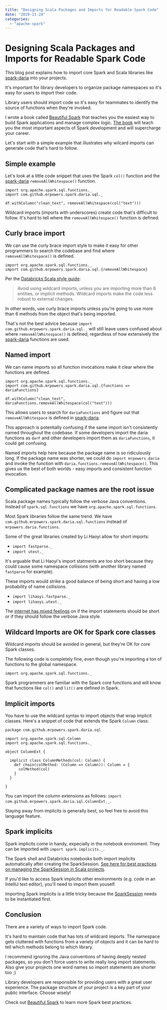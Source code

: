 ```yaml
---
title: "Designing Scala Packages and Imports for Readable Spark Code"
date: "2019-11-24"
categories: 
  - "apache-spark"
---
```


# Designing Scala Packages and Imports for Readable Spark Code

This blog post explains how to import core Spark and Scala libraries like [spark-daria](https://github.com/MrPowers/spark-daria/) into your projects.

It's important for library developers to organize package namespaces so it's easy for users to import their code.

Library users should import code so it's easy for teammates to identify the source of functions when they're invoked.

I wrote a book called [Beautiful Spark](https://leanpub.com/beautiful-spark) that teaches you the easiest way to build Spark applications and manage complex logic. [The book](https://leanpub.com/beautiful-spark) will teach you the most important aspects of Spark development and will supercharge your career.

Let's start with a simple example that illustrates why wilcard imports can generate code that's hard to follow.

## Simple example

Let's look at a little code snippet that uses the Spark `col()` function and the [spark-daria](https://github.com/MrPowers/spark-daria/) `removeAllWhitespace()` function.

```
import org.apache.spark.sql.functions._
import com.github.mrpowers.spark.daria.sql._

df.withColumn("clean_text", removeAllWhitespace(col("text")))
```

Wildcard imports (imports with underscores) create code that's difficult to follow. It's hard to tell where the `removeAllWhitespace()` function is defined.

## Curly brace import

We can use the curly brace import style to make it easy for other programmers to search the codebase and find where `removeAllWhitespace()` is defined.

```
import org.apache.spark.sql.functions._
import com.github.mrpowers.spark.daria.sql.{removeAllWhitespace}
```

Per the [Databricks Scala style guide](https://github.com/databricks/scala-style-guide#imports):

> Avoid using wildcard imports, unless you are importing more than 6 entities, or implicit methods. Wildcard imports make the code less robust to external changes.

In other words, use curly brace imports unless you're going to use more than 6 methods from the object that's being imported.

That's not the best advice because `import com.github.mrpowers.spark.daria.sql._` will still leave users confused about where `removeAllWhitespace()` is defined, regardless of how extensively the [spark-daria](https://github.com/MrPowers/spark-daria/) functions are used.

## Named import

We can name imports so all function invocations make it clear where the functions are defined.

```
import org.apache.spark.sql.functions._
import com.github.mrpowers.spark.daria.sql.{functions => dariaFunctions}

df.withColumn("clean_text", dariaFunctions.removeAllWhitespace(col("text")))
```

This allows users to search for `dariaFunctions` and figure out that `removeAllWhitespace` is defined in [spark-daria](https://github.com/MrPowers/spark-daria).

This approach is potentially confusing if the same import isn't consistently named throughout the codebase. If some developers import the daria functions as `darF` and other developers import them as `dariaFunctions`, it could get confusing.

Named imports help here because the package name is so ridiculously long. If the package name was shorter, we could do `import mrpowers.daria` and invoke the function with `daria.functions.removeAllWhitespace()`. This gives us the best of both worlds - easy imports and consistent function invocation.

## Complicated package names are the root issue

Scala package names typically follow the verbose Java conventions. Instead of `spark.sql.functions` we have `org.apache.spark.sql.functions`.

Most Spark libraries follow the same trend. We have `com.github.mrpowers.spark.daria.sql.functions` instead of `mrpowers.daria.functions`.

Some of the great libraries created by Li Haoyi allow for short imports:

- `import fastparse._`
- `import utest._`

It's arguable that Li Haoyi's import statments are too short because they could cause some namespace collisions (with another library named `fastparse` for example).

These imports would strike a good balance of being short and having a low probability of name collisions.

- `import lihaoyi.fastparse._`
- `import lihaoyi.utest._`

The [internet has mixed feelings](https://www.reddit.com/r/scala/comments/e0mqjn/should_scala_library_developers_ignore_the_java/) on if the import statements should be short or if they should follow the verbose Java style.

## Wildcard Imports are OK for Spark core classes

Wildcard imports should be avoided in general, but they're OK for core Spark classes.

The following code is completely fine, even though you're importing a ton of functions to the global namespace.

```
import org.apache.spark.sql.functions._
```

Spark programmers are familiar with the Spark core functions and will know that functions like `col()` and `lit()` are defined in Spark.

## Implicit imports

You have to use the wildcard syntax to import objects that wrap implicit classes. Here's a snippet of code that extends the Spark `Column` class:

```
package com.github.mrpowers.spark.daria.sql

import org.apache.spark.sql.Column
import org.apache.spark.sql.functions._

object ColumnExt {

  implicit class ColumnMethods(col: Column) {
    def chain(colMethod: (Column => Column)): Column = {
      colMethod(col)
    }
  }

}
```

You can import the column extensions as follows: `import com.github.mrpowers.spark.daria.sql.ColumnExt._`.

Staying away from implicits is generally best, so feel free to avoid this language feature.

## Spark implicits

Spark implicits come in handy, expecially in the notebook enviroment. They can be imported with `import spark.implicits._`.

The Spark shell and Databricks notebooks both import implicits automatically after creating the SparkSession. [See here for best practices on managing the SparkSession in Scala projects](https://mungingdata.com/apache-spark/sparksession/).

If you'd like to access Spark implicits other environments (e.g. code in an IntelliJ text editor), you'll need to import them youself.

Importing Spark implicits is a little tricky because the [SparkSession](https://mungingdata.com/apache-spark/sparksession/) needs to be instantiated first.

## Conclusion

There are a variety of ways to import Spark code.

It's hard to maintain code that has lots of wildcard imports. The namespace gets cluttered with functions from a variety of objects and it can be hard to tell which methods belong to which library.

I recommend ignoring the Java conventions of having deeply nested packages, so you don't force users to write really long import statements. Also give your projects one word names so import statements are shorter too ;)

Library developers are responsible for providing users with a great user experience. The package structure of your project is a key part of your public interface. Choose wisely!

Check out [Beautiful Spark](https://leanpub.com/beautiful-spark) to learn more Spark best practices.

